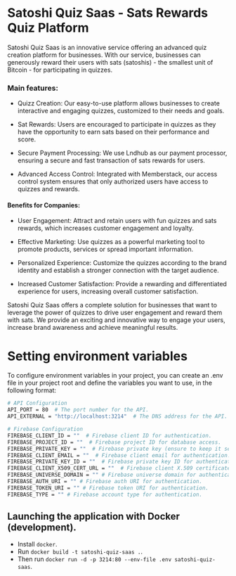 # Satoshi Quiz Saas - Sats Rewards Quiz Platform
Satoshi Quiz Saas is an innovative service offering an advanced quiz creation platform for businesses. With our service, businesses can generously reward their users with sats (satoshis) - the smallest unit of Bitcoin - for participating in quizzes.

### Main features:

- Quizz Creation: Our easy-to-use platform allows businesses to create interactive and engaging quizzes, customized to their needs and goals.

- Sat Rewards: Users are encouraged to participate in quizzes as they have the opportunity to earn sats based on their performance and score.

- Secure Payment Processing: We use Lndhub as our payment processor, ensuring a secure and fast transaction of sats rewards for users.

- Advanced Access Control: Integrated with Memberstack, our access control system ensures that only authorized users have access to quizzes and rewards.

#### Benefits for Companies:

- User Engagement: Attract and retain users with fun quizzes and sats rewards, which increases customer engagement and loyalty.

- Effective Marketing: Use quizzes as a powerful marketing tool to promote products, services or spread important information.

- Personalized Experience: Customize the quizzes according to the brand identity and establish a stronger connection with the target audience.

- Increased Customer Satisfaction: Provide a rewarding and differentiated experience for users, increasing overall customer satisfaction.

Satoshi Quiz Saas offers a complete solution for businesses that want to leverage the power of quizzes to drive user engagement and reward them with sats. We provide an exciting and innovative way to engage your users, increase brand awareness and achieve meaningful results.

# Setting environment variables
To configure environment variables in your project, you can create an .env file in your project root and define the variables you want to use, in the following format:

```bash
# API Configuration
API_PORT = 80  # The port number for the API.
API_EXTERNAL = "http://localhost:3214"  # The DNS address for the API.

# Firebase Configuration
FIREBASE_CLIENT_ID = ""  # Firebase client ID for authentication.
FIREBASE_PROJECT_ID = ""  # Firebase project ID for database access.
FIREBASE_PRIVATE_KEY = ""  # Firebase private key (ensure to keep it secure).
FIREBASE_CLIENT_EMAIL = ""  # Firebase client email for authentication.
FIREBASE_PRIVATE_KEY_ID = ""  # Firebase private key ID for authentication.
FIREBASE_CLIENT_X509_CERT_URL = ""  # Firebase client X.509 certificate URL for authentication.
FIREBASE_UNIVERSE_DOMAIN = "" # Firebase universe domain for authentication.
FIREBASE_AUTH_URI = "" # Firebase auth URI for authentication.
FIREBASE_TOKEN_URI = "" # Firebase token URI for authentication.
FIREBASE_TYPE = "" # Firebase account type for authentication.
```

## Launching the application with Docker (development).

- Install `docker`.
- Run `docker build -t satoshi-quiz-saas .`.
- Then run `docker run -d -p 3214:80 --env-file .env satoshi-quiz-saas`.